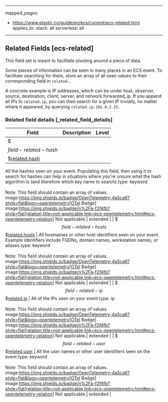<!-- This file is automatically generated. Don't edit it manually! -->

---
mapped_pages:
  - https://www.elastic.co/guide/en/ecs/current/ecs-related.html
applies_to:
  stack: all
  serverless: all
---

## Related Fields [ecs-related]

This field set is meant to facilitate pivoting around a piece of data.

Some pieces of information can be seen in many places in an ECS event. To facilitate searching for them, store an array of all seen values to their corresponding field in `related.`.

A concrete example is IP addresses, which can be under host, observer, source, destination, client, server, and network.forwarded_ip. If you append all IPs to `related.ip`, you can then search for a given IP trivially, no matter where it appeared, by querying `related.ip:192.0.2.15`.

### Related field details [_related_field_details]

| Field  | Description | Level |
|---|---|---|
| $$$field-related-hash$$$[related.hash](#field-related-hash) |
All the hashes seen on your event. Populating this field, then using it to search for hashes can help in situations where you're unsure what the hash algorithm is (and therefore which key name to search).type: keyword<br><br>
Note: This field should contain an array of values.<br>
image:https://img.shields.io/badge/OpenTelemetry-4a5ca6?style=flat&logo=opentelemetry[OTel Badge] image:https://img.shields.io/badge/n%2Fa-f2f4fb?style=flat[relation,title=not-applicable,link=ecs-opentelemetry.html#ecs-opentelemetry-relation] Not applicable.| extended |
| $$$field-related-hosts$$$[related.hosts](#field-related-hosts) |
All hostnames or other host identifiers seen on your event. Example identifiers include FQDNs, domain names, workstation names, or aliases.type: keyword<br><br>
Note: This field should contain an array of values.<br>
image:https://img.shields.io/badge/OpenTelemetry-4a5ca6?style=flat&logo=opentelemetry[OTel Badge] image:https://img.shields.io/badge/n%2Fa-f2f4fb?style=flat[relation,title=not-applicable,link=ecs-opentelemetry.html#ecs-opentelemetry-relation] Not applicable.| extended |
| $$$field-related-ip$$$[related.ip](#field-related-ip) |
All of the IPs seen on your event.type: ip<br><br>
Note: This field should contain an array of values.<br>
image:https://img.shields.io/badge/OpenTelemetry-4a5ca6?style=flat&logo=opentelemetry[OTel Badge] image:https://img.shields.io/badge/n%2Fa-f2f4fb?style=flat[relation,title=not-applicable,link=ecs-opentelemetry.html#ecs-opentelemetry-relation] Not applicable.| extended |
| $$$field-related-user$$$[related.user](#field-related-user) |
All the user names or other user identifiers seen on the event.type: keyword<br><br>
Note: This field should contain an array of values.<br>
image:https://img.shields.io/badge/OpenTelemetry-4a5ca6?style=flat&logo=opentelemetry[OTel Badge] image:https://img.shields.io/badge/n%2Fa-f2f4fb?style=flat[relation,title=not-applicable,link=ecs-opentelemetry.html#ecs-opentelemetry-relation] Not applicable.| extended |


